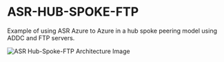 # ASR-HUB-SPOKE-FTP
Example of using ASR Azure to Azure in a hub spoke peering model using ADDC and FTP servers.


![ASR Hub-Spoke-FTP Architecture Image](https://github.com/swiftsolves-msft/ASR-Hub-Spoke-FTP/images/blob/master/asrsamparchitecture.gif "ASR Hub-Spoke-FTP Image")
